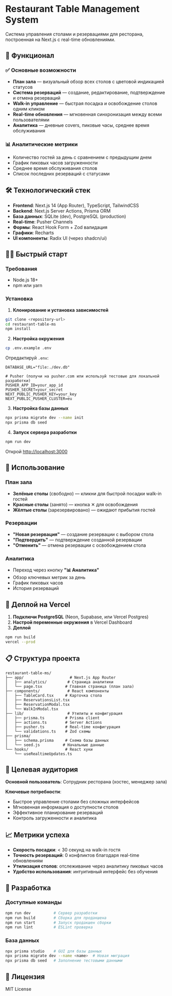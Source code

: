 # Restaurant Table Management System

Система управления столами и резервациями для ресторана, построенная на Next.js с real-time обновлениями.

## 🚀 Функционал

### ✅ Основные возможности
- **План зала** — визуальный обзор всех столов с цветовой индикацией статусов
- **Система резерваций** — создание, редактирование, подтверждение и отмена резерваций
- **Walk-in управление** — быстрая посадка и освобождение столов одним кликом
- **Real-time обновления** — мгновенная синхронизация между всеми пользователями
- **Аналитика** — дневные covers, пиковые часы, среднее время обслуживания

### 📊 Аналитические метрики
- Количество гостей за день с сравнением с предыдущим днем
- График пиковых часов загруженности
- Среднее время обслуживания столов
- Список последних резерваций с статусами

## 🛠 Технологический стек

- **Frontend**: Next.js 14 (App Router), TypeScript, TailwindCSS
- **Backend**: Next.js Server Actions, Prisma ORM
- **База данных**: SQLite (dev), PostgreSQL (production)
- **Real-time**: Pusher Channels
- **Формы**: React Hook Form + Zod валидация
- **Графики**: Recharts
- **UI компоненты**: Radix UI (через shadcn/ui)

## 🏃‍♂️ Быстрый старт

### Требования
- Node.js 18+
- npm или yarn

### Установка

1. **Клонирование и установка зависимостей**
```bash
git clone <repository-url>
cd restaurant-table-ms
npm install
```

2. **Настройка окружения**
```bash
cp .env.example .env
```

Отредактируй `.env`:
```env
DATABASE_URL="file:./dev.db"

# Pusher (получи на pusher.com или используй тестовые для локальной разработки)
PUSHER_APP_ID=your_app_id
PUSHER_SECRET=your_secret
NEXT_PUBLIC_PUSHER_KEY=your_key
NEXT_PUBLIC_PUSHER_CLUSTER=eu
```

3. **Настройка базы данных**
```bash
npx prisma migrate dev --name init
npx prisma db seed
```

4. **Запуск сервера разработки**
```bash
npm run dev
```

Открой [http://localhost:3000](http://localhost:3000)

## 📱 Использование

### План зала
- **Зелёные столы** (свободно) — кликни для быстрой посадки walk-in гостей
- **Красные столы** (занято) — кнопка ✕ для освобождения
- **Жёлтые столы** (зарезервировано) — ожидают прибытия гостей

### Резервации
- **"Новая резервация"** — создание резервации с выбором стола
- **"Подтвердить"** — подтверждение созданной резервации
- **"Отменить"** — отмена резервации с освобождением стола

### Аналитика
- Переход через кнопку **"📊 Аналитика"**
- Обзор ключевых метрик за день
- График пиковых часов
- История резерваций

## 🚀 Деплой на Vercel

1. **Подключи PostgreSQL** (Neon, Supabase, или Vercel Postgres)
2. **Настрой переменные окружения** в Vercel Dashboard
3. **Деплой**
```bash
npm run build
vercel --prod
```

## 📋 Структура проекта

```
restaurant-table-ms/
├── app/                    # Next.js App Router
│   ├── analytics/         # Страница аналитики
│   └── page.tsx          # Главная страница (план зала)
├── components/            # React компоненты
│   ├── TableCard.tsx     # Карточка стола
│   ├── ReservationsList.tsx
│   ├── ReservationModal.tsx
│   └── WalkInModal.tsx
├── lib/                   # Утилиты и конфигурация
│   ├── prisma.ts         # Prisma client
│   ├── actions.ts        # Server Actions
│   ├── pusher.ts         # Real-time конфигурация
│   └── validations.ts    # Zod схемы
├── prisma/
│   ├── schema.prisma     # Схема базы данных
│   └── seed.js          # Начальные данные
└── hooks/                # React хуки
    └── useRealtimeUpdates.ts
```

## 🎯 Целевая аудитория

**Основной пользователь**: Сотрудник ресторана (хостес, менеджер зала)

**Ключевые потребности**:
- Быстрое управление столами без сложных интерфейсов
- Мгновенная информация о доступности столов
- Эффективное планирование резерваций
- Контроль загруженности и аналитика

## 📈 Метрики успеха

- **Скорость посадки**: < 30 секунд на walk-in гостя
- **Точность резерваций**: 0 конфликтов благодаря real-time обновлениям
- **Утилизация столов**: отслеживание через аналитику пиковых часов
- **Удобство использования**: интуитивный интерфейс без обучения

## 🔧 Разработка

### Доступные команды
```bash
npm run dev          # Сервер разработки
npm run build        # Сборка для продакшена
npm run start        # Запуск продакшен сборки
npm run lint         # ESLint проверка
```

### База данных
```bash
npx prisma studio    # GUI для базы данных
npx prisma migrate dev --name <name>  # Новая миграция
npx prisma db seed   # Заполнение тестовыми данными
```

## 📄 Лицензия

MIT License